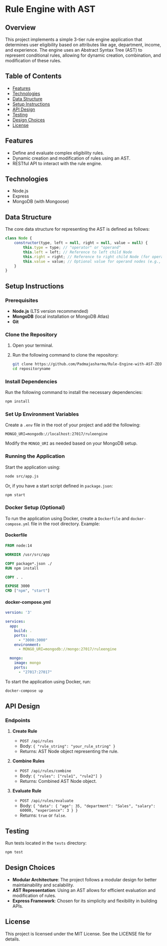 # Rule Engine with AST

## Overview
This project implements a simple 3-tier rule engine application that determines user eligibility based on attributes like age, department, income, and experience. The engine uses an Abstract Syntax Tree (AST) to represent conditional rules, allowing for dynamic creation, combination, and modification of these rules.

## Table of Contents
- [Features](#features)
- [Technologies](#technologies)
- [Data Structure](#data-structure)
- [Setup Instructions](#setup-instructions)
- [API Design](#api-design)
- [Testing](#testing)
- [Design Choices](#design-choices)
- [License](#license)

## Features
- Define and evaluate complex eligibility rules.
- Dynamic creation and modification of rules using an AST.
- RESTful API to interact with the rule engine.

## Technologies
- Node.js
- Express
- MongoDB (with Mongoose)

## Data Structure
The core data structure for representing the AST is defined as follows:

```javascript
class Node {
    constructor(type, left = null, right = null, value = null) {
        this.type = type; // "operator" or "operand"
        this.left = left; // Reference to left child Node
        this.right = right; // Reference to right child Node (for operators)
        this.value = value; // Optional value for operand nodes (e.g., comparisons)
    }
}
```

## Setup Instructions

### Prerequisites
- **Node.js** (LTS version recommended)
- **MongoDB** (local installation or MongoDB Atlas)
- **Git**

### Clone the Repository
1. Open your terminal.
2. Run the following command to clone the repository:

   ```bash
   git clone https://github.com/Padmajasharma/Rule-Engine-with-AST-ZEOTAP.git
   cd repositoryname
   ```

### Install Dependencies
Run the following command to install the necessary dependencies:

```bash
npm install
```

### Set Up Environment Variables
Create a `.env` file in the root of your project and add the following:

```env
MONGO_URI=mongodb://localhost:27017/ruleengine
```

Modify the `MONGO_URI` as needed based on your MongoDB setup.

### Running the Application
Start the application using:

```bash
node src/app.js
```

Or, if you have a start script defined in `package.json`:

```bash
npm start
```

### Docker Setup (Optional)
To run the application using Docker, create a `Dockerfile` and `docker-compose.yml` file in the root directory. Example:

#### Dockerfile
```dockerfile
FROM node:14

WORKDIR /usr/src/app

COPY package*.json ./
RUN npm install

COPY . .

EXPOSE 3000
CMD ["npm", "start"]
```

#### docker-compose.yml
```yaml
version: '3'

services:
  app:
    build: .
    ports:
      - "3000:3000"
    environment:
      - MONGO_URI=mongodb://mongo:27017/ruleengine

  mongo:
    image: mongo
    ports:
      - "27017:27017"
```

To start the application using Docker, run:

```bash
docker-compose up
```

## API Design
### Endpoints
1. **Create Rule**
   - `POST /api/rules`
   - Body: `{ "rule_string": "your_rule_string" }`
   - Returns: AST Node object representing the rule.

2. **Combine Rules**
   - `POST /api/rules/combine`
   - Body: `{ "rules": ["rule1", "rule2"] }`
   - Returns: Combined AST Node object.

3. **Evaluate Rule**
   - `POST /api/rules/evaluate`
   - Body: `{ "data": { "age": 35, "department": "Sales", "salary": 60000, "experience": 3 } }`
   - Returns: `true` or `false`.

## Testing
Run tests located in the `tests` directory:

```bash
npm test
```

## Design Choices
- **Modular Architecture**: The project follows a modular design for better maintainability and scalability.
- **AST Representation**: Using an AST allows for efficient evaluation and modification of rules.
- **Express Framework**: Chosen for its simplicity and flexibility in building APIs.

## License
This project is licensed under the MIT License. See the LICENSE file for details.
